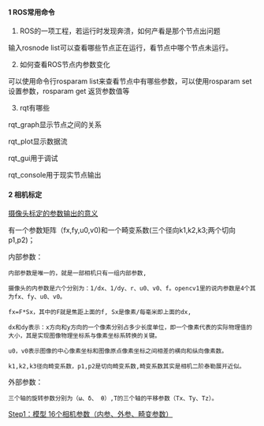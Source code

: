 
#### 1  ROS常用命令

1.  ROS的一项工程，若运行时发现奔溃，如何产看是那个节点出问题

输入rosnode list可以查看哪些节点正在运行，看节点中哪个节点未运行。

2.  如何查看ROS节点内参数变化

可以使用命令行rosparam list来查看节点中有哪些参数，可以使用rosparam set设置参数，rosparam get 返货参数值等

3.  rqt有哪些

rqt_graph显示节点之间的关系

rqt_plot显示数据流

rqt_gui用于调试

rqt_console用于现实节点输出


#### 2 相机标定

[摄像头标定的参数输出的意义](https://blog.csdn.net/qq_36251561/article/details/78040868)

有一个参数矩阵（fx,fy,u0,v0)和一个畸变系数(三个径向k1,k2,k3;两个切向p1,p2)；

内部参数：

    内部参数是唯一的，就是一部相机只有一组内部参数,

    摄像头的内参数是六个分别为：1/dx、1/dy、r、u0、v0、f。opencv1里的说内参数是4个其为fx、fy、u0、v0。
    
    fx=F*Sx，其中的F就是焦距上面的f, Sx是像素/每毫米即上面的dx,

    dx和dy表示：x方向和y方向的一个像素分别占多少长度单位，即一个像素代表的实际物理值的大小，其是实现图像物理坐标系与像素坐标系转换的关键。

    u0，v0表示图像的中心像素坐标和图像原点像素坐标之间相差的横向和纵向像素数。
    
    k1,k2,k3径向畸变系数，p1,p2是切向畸变系数,畸变系数其实是相机二阶泰勒展开近似。

外部参数：

    三个轴的旋转参数分别为（ω、δ、 θ）,T的三个轴的平移参数（Tx、Ty、Tz）。

[Step1：模型 16个相机参数（内参、外参、畸变参数）](https://blog.csdn.net/weixin_43206570/article/details/84797361)

